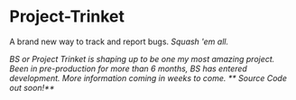 # Project-Trinket

<p>A brand new way to track and report bugs. <i>Squash 'em all.</i></p>

<i>BS or Project Trinket is shaping up to be one my most amazing project. Been in pre-production for more than 6 months, BS has entered development. More information coming in weeks to come. </i>
_**
Source Code out soon!**_
